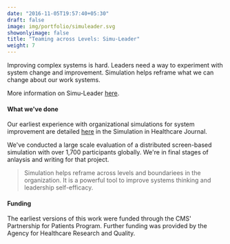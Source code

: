 ```yaml
---
date: "2016-11-05T19:57:40+05:30"
draft: false
image: img/portfolio/simuleader.svg
showonlyimage: false
title: "Teaming across Levels: Simu-Leader"
weight: 7
---
```


Improving complex systems is hard. Leaders need a way to experiment with system change and improvement. Simulation helps reframe what we can change about our work systems.
<!--more-->

More information on Simu-Leader [here](https://www.hopkinsmedicine.org/armstrong_institute/improvement_projects/health_care_worker_performance/simuleader.html).

#### What we've done

Our earliest experience with organizational simulations for system improvement are detailed [here](https://journals.lww.com/simulationinhealthcare/FullText/2015/12000/Simulation_in_the_Executive_Suite__Lessons_Learned.7.aspx) in the Simulation in Healthcare Journal.

We've conducted a large scale evaluation of a distributed screen-based simulation with over 1,700 participants globally. We're in final stages of anlaysis and writing for that project.

> Simulation helps reframe across levels and boundariees in the organization. It is a powerful tool to improve systems thinking and leadership self-efficacy.  

#### Funding
The earliest versions of this work were funded through the CMS' Partnership for Patients Program. Further funding was provided by the Agency for Healthcare Research and Quality. 